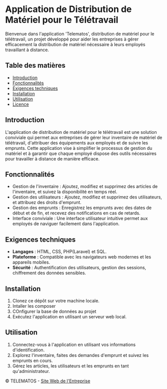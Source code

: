 # Application de Distribution de Matériel pour le Télétravail

Bienvenue dans l'application 'Telematos', distribution de matériel pour le télétravail, un projet développé pour aider les entreprises à gérer efficacement la distribution de matériel nécessaire à leurs employés travaillant à distance.

## Table des matières

- [Introduction](#introduction)
- [Fonctionnalités](#fonctionnalités)
- [Exigences techniques](#exigences-techniques)
- [Installation](#installation)
- [Utilisation](#utilisation)
- [Licence](#licence)

## Introduction

L'application de distribution de matériel pour le télétravail est une solution conviviale qui permet aux entreprises de gérer leur inventaire de matériel de télétravail, d'attribuer des équipements aux employés et de suivre les emprunts. Cette application vise à simplifier le processus de gestion du matériel et à garantir que chaque employé dispose des outils nécessaires pour travailler à distance de manière efficace.

## Fonctionnalités

- Gestion de l'inventaire : Ajoutez, modifiez et supprimez des articles de l'inventaire, et suivez la disponibilité en temps réel.
- Gestion des utilisateurs : Ajoutez, modifiez et supprimez des utilisateurs, et attribuez des droits d'emprunt.
- Gestion des emprunts : Enregistrez les emprunts avec des dates de début et de fin, et recevez des notifications en cas de retards.
- Interface conviviale : Une interface utilisateur intuitive permet aux employés de naviguer facilement dans l'application.


## Exigences techniques

- **Langages** : HTML, CSS, PHP(Laravel) et SQL.
- **Plateforme** : Compatible avec les navigateurs web modernes et les appareils mobiles.
- **Sécurité** : Authentification des utilisateurs, gestion des sessions, chiffrement des données sensibles.

## Installation

1. Clonez ce dépôt sur votre machine locale.
2. Intaller les composer
3. COnfigurer la base de données au projet
4. Exécutez l'application en utilisant un serveur web local.

## Utilisation

1. Connectez-vous à l'application en utilisant vos informations d'identification.
2. Explorez l'inventaire, faites des demandes d'emprunt et suivez les emprunts en cours.
3. Gérez les articles, les utilisateurs et les emprunts en tant qu'administrateur.


© TELEMATOS - [Site Web de l'Entreprise](telematos.tech)

